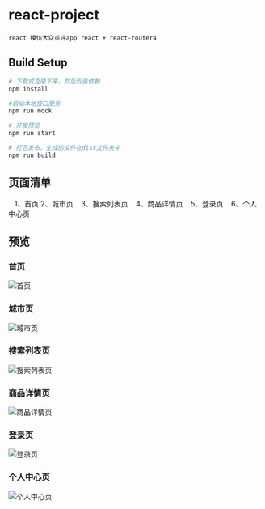 # react-project
    react 模仿大众点评app react + react-router4

## Build Setup

``` bash
# 下载或克隆下来，然后安装依赖
npm install

#启动本地接口服务
npm run mock

# 开发预览
npm run start

# 打包发布，生成的文件在dist文件夹中
npm run build
```
## 页面清单
    1、首页
    2、城市页
    3、搜索列表页
    4、商品详情页
    5、登录页
    6、个人中心页
## 预览
### 首页
![首页](https://raw.githubusercontent.com/huangwei9527/react-project/master/doc/preview-img/home.gif)
### 城市页
![城市页](https://raw.githubusercontent.com/huangwei9527/react-project/master/doc/preview-img/city.gif)
### 搜索列表页
![搜索列表页](https://raw.githubusercontent.com/huangwei9527/react-project/master/doc/preview-img/search.gif)
### 商品详情页
![商品详情页](https://raw.githubusercontent.com/huangwei9527/react-project/master/doc/preview-img/detail.gif)
### 登录页
![登录页](https://raw.githubusercontent.com/huangwei9527/react-project/master/doc/preview-img/login.gif)
### 个人中心页
![个人中心页](https://raw.githubusercontent.com/huangwei9527/react-project/master/doc/preview-img/user.gif)
    

